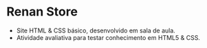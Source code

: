 # Renan Store
- Site HTML & CSS básico, desenvolvido em sala de aula.
- Atividade avaliativa para testar conhecimento em HTML5 & CSS.
